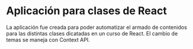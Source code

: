 # Aplicación para clases de React

La aplicación fue creada para poder automatizar el armado de contenidos para las distintas clases dicatadas en un curso de React. 
El cambio de temas se maneja con Context API.

